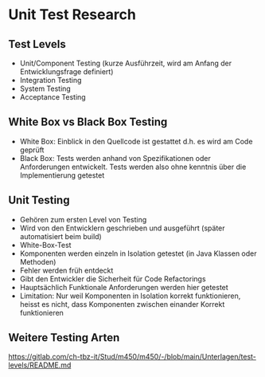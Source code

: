 # Unit Test Research
## Test Levels
- Unit/Component Testing (kurze Ausführzeit, wird am Anfang der Entwicklungsfrage definiert)
- Integration Testing
- System Testing
- Acceptance Testing 

## White Box vs Black Box Testing
- White Box: Einblick in den Quellcode ist gestattet d.h. es wird am Code geprüft
- Black Box: Tests werden anhand von Spezifikationen oder Anforderungen entwickelt. Tests werden also ohne kenntnis über die Implementierung getestet

## Unit Testing
- Gehören zum ersten Level von Testing
- Wird von den Entwicklern geschrieben und ausgeführt (später automatisiert beim build)
- White-Box-Test
- Komponenten werden einzeln in Isolation getestet (in Java Klassen oder Methoden)
- Fehler werden früh entdeckt
- Gibt den Entwickler die Sicherheit für Code Refactorings
- Hauptsächlich Funktionale Anforderungen werden hier getestet
- Limitation: Nur weil Komponenten in Isolation korrekt funktionieren, heisst es nicht, dass Komponenten zwischen
einander Korrekt funktionieren

## Weitere Testing Arten
https://gitlab.com/ch-tbz-it/Stud/m450/m450/-/blob/main/Unterlagen/test-levels/README.md 
